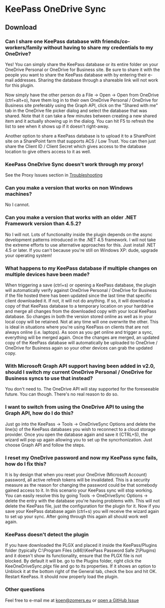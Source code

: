 # KeePass OneDrive Sync

## Download ##

### Can I share one KeePass database with friends/co-workers/family without having to share my credentials to my OneDrive? ###

Yes! You can simply share the KeePass database or its entire folder on your OneDrive Personal or OneDrive for Business site. Be sure to share it with the people you want to share the KeePass database with by entering their e-mail addresses. Sharing the database through a shareable link will not work for this plugin.

Now simply have the other person do a File -> Open -> Open from OneDrive (ctrl+alt+o), have them log in to their own OneDrive Personal / OneDrive for Business site preferably using the Graph API, click on the "Shared with me" tab in the OneDrive file picker dialog and select the database that was shared. Note that it can take a few minutes between creating a new shared item and it actually showing up in the dialog. You can hit F5 to refresh the list to see when it shows up if it doesn't right-away.

Another option to share a KeePass database is to upload it to a SharePoint site on a SharePoint farm that supports ACS / Low Trust. You can then just share the Client ID / Client Secret which gives access to the database location to give others access to it as well.

### KeePass OneDrive Sync doesn't work through my proxy! ###

 See the Proxy Issues section in [Troubleshooting](./Troubleshooting.md)

### Can you make a version that works on non Windows machines? ###

No I cannot.

### Can you make a version that works with an older .NET Framework version than 4.5.2? ###

No I will not. Lots of functionality inside the plugin depends on the async development patterns introduced in the .NET 4.5 framework. I will not take the extreme efforts to use alternative approaches for this. Just install .NET 4.5 or later. If you can't because you're still on Windows XP: dude, upgrade your operating system!

### What happens to my KeePass database if multiple changes on multiple devices have been made? ###

When triggering a save (ctrl+s) or opening a KeePass database, the plugin will automatically verify against OneDrive Personal / OneDrive for Business if the file hosted there has been updated since the last time that specific client downloaded it. If not, it will not do anything. If so, it will download a copy of that KeePass database to a temporary location on your harddrive and merge all changes from the downloaded copy with your local KeePass database. So changes in both the version stored online as well as in your local copy will be retained. Not at any time will one overwrite the other. This is ideal in situations where you're using KeePass on clients that are not always online (i.e. laptops). As soon as you get online and trigger a sync, everything will be merged again. Once the changes are merged, an updated copy of the KeePass database will automatically be uploaded to OneDrive / OneDrive for Business again so your other devices can grab the updated copy.

### With Microsoft Graph API support having been added in v2.0, should I switch my current OneDrive Personal / OneDrive for Business syncs to use that instead? ###

You don't need to. The OneDrive API will stay supported for the foreseeable future. You can though. There's no real reason to do so.

### I want to switch from using the OneDrive API to using the Graph API, how do I do this? ###

Just go into the KeePass -> Tools -> OneDriveSync Options and delete the line(s) of the KeePass databases you wish to reconnect to a cloud storage provider. Once you open the database again and save it (CTRL+S), the wizard will pop up again allowing you to set up the syncrhonization. Just choose Graph API and follow the steps.

### I reset my OneDrive password and now my KeePass sync fails, how do I fix this? ###

It is by design that when you reset your OneDrive (Microsoft Account) password, all active refresh tokens will be invalidated. This is a security measure as the reason for changing the password could be that somebody gained access to it. In this scenario your KeePass sync will stop working. You can easily resolve this by going Tools -> OneDriveSync Options -> delete the entry with the database you're having problems with. This will not delete the KeePass file, just the configuration for the plugin for it. Now if you save your KeePass database again (ctrl+s) you will receive the wizard again to set up your sync. After going through this again all should work well again.

### KeePass doesn't detect the plugin ###

If you have downloaded the PLGX and placed it inside the KeePass/Plugins folder (typically C:\Program Files (x86)\KeePass Password Safe 2\Plugins) and it doesn't show its functionality, ensure that the PLGX file is not blocked. By default it will be. go to the Plugins folder, right click the KeeOneDriveSync.plgx file and go to its properties. If it shows an option to Unblock it at the bottom right of the General tab, check the box and hit OK. Restart KeePass. It should now properly load the plugin.

### Other questions ###

Feel free to e-mail me at koen@zomers.eu or [open a GitHub Issue](https://github.com/KoenZomers/KeePassOneDriveSync/issues/new)
